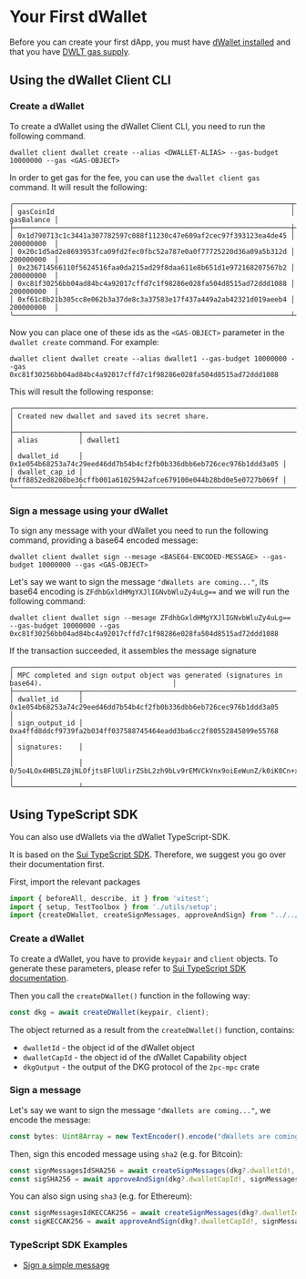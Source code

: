 # Your First dWallet

Before you can create your first dApp, you must have [dWallet installed](./install-dwallet.mdx) and that you have [DWLT gas supply](./get-tokens).

## Using the dWallet Client CLI
### Create a dWallet

To create a dWallet using the dWallet Client CLI, you need to run the following command.
```shell
dwallet client dwallet create --alias <DWALLET-ALIAS> --gas-budget 10000000 --gas <GAS-OBJECT>
```

In order to get gas for the fee, you can use the `dwallet client gas` command. It will result the following:

```shell
╭────────────────────────────────────────────────────────────────────┬────────────╮
│ gasCoinId                                                          │ gasBalance │
├────────────────────────────────────────────────────────────────────┼────────────┤
│ 0x1d790713c1c3441a307782597c088f11230c47e609af2cec97f393123ea4de45 │ 200000000  │
│ 0x20c1d5ad2e8693953fca09fd2fec0fbc52a787e0a0f77725220d36a09a5b312d │ 200000000  │
│ 0x236714566110f5624516faa0da215ad29f8daa611e8b651d1e972168207567b2 │ 200000000  │
│ 0xc81f30256bb04ad84bc4a92017cffd7c1f98286e028fa504d8515ad72ddd1088 │ 200000000  │
│ 0xf61c8b21b305cc8e062b3a37de8c3a37583e17f437a449a2ab42321d019aeeb4 │ 200000000  │
╰────────────────────────────────────────────────────────────────────┴────────────╯
```

Now you can place one of these ids as the `<GAS-OBJECT>` parameter in the `dwallet create` command.
For example:

```shell
dwallet client dwallet create --alias dwallet1 --gas-budget 10000000 --gas 0xc81f30256bb04ad84bc4a92017cffd7c1f98286e028fa504d8515ad72ddd1088
```

This will result the following response:

```shell
╭─────────────────────────────────────────────────────────────────────────────────────╮
│ Created new dwallet and saved its secret share.                                     │
├────────────────┬────────────────────────────────────────────────────────────────────┤
│ alias          │ dwallet1                                                               │
│ dwallet_id     │ 0x1e054b68253a74c29eed46dd7b54b4cf2fb0b336dbb6eb726cec976b1ddd3a05 │
│ dwallet_cap_id │ 0xff8852ed8208be36cffb001a61025942afce679100e044b28bd0e5e0727b069f │
╰────────────────┴────────────────────────────────────────────────────────────────────╯
```

### Sign a message using your dWallet

To sign any message with your dWallet you need to run the following command, providing a base64 encoded message:

```shell
dwallet client dwallet sign --mesage <BASE64-ENCODED-MESSAGE> --gas-budget 10000000 --gas <GAS-OBJECT>
```

Let's say we want to sign the message `"dWallets are coming..."`, its base64 encoding is `ZFdhbGxldHMgYXJlIGNvbWluZy4uLg==` and we will run the following command:

```shell
dwallet client dwallet sign --mesage ZFdhbGxldHMgYXJlIGNvbWluZy4uLg== --gas-budget 10000000 --gas 0xc81f30256bb04ad84bc4a92017cffd7c1f98286e028fa504d8515ad72ddd1088
```

If the transaction succeeded, it assembles the message signature

```shell
╭───────────────────────────────────────────────────────────────────────────────────────────────────────────╮
│ MPC completed and sign output object was generated (signatures in base64).                                │
├────────────────┬──────────────────────────────────────────────────────────────────────────────────────────┤
│ dwallet_id     │ 0x1e054b68253a74c29eed46dd7b54b4cf2fb0b336dbb6eb726cec976b1ddd3a05                       │
│ sign_output_id │ 0xa4ffd8ddcf9739fa2b034ff037588745464eadd3ba6cc2f80552845899e55768                       │
│ signatures:    │                                                                                          │
│                │ 0/5o4LOx4HB5LZ8jNLOfjts8FlUUlirZSbL2zh9bLv9rEMVCkVnx9oiEeWunZ/k0iK0Cn+xtWVphaaJnxi93Lg== │
╰────────────────┴──────────────────────────────────────────────────────────────────────────────────────────╯
```

## Using TypeScript SDK

You can also use dWallets via the dWallet TypeScript-SDK.

It is based on the [Sui TypeScript SDK](https://sdk.mystenlabs.com/typescript). Therefore, we suggest you go over their documentation first.

First, import the relevant packages
```typescript
import { beforeAll, describe, it } from 'vitest';
import { setup, TestToolbox } from './utils/setup';
import {createDWallet, createSignMessages, approveAndSign} from "../../src/signature-mpc";
```

### Create a dWallet

To create a dWallet, you have to provide `keypair` and `client` objects. To generate these parameters, please refer to [Sui TypeScript SDK documentation](https://sdk.mystenlabs.com/typescript).

Then you call the `createDWallet()` function in the following way:
```typescript
const dkg = await createDWallet(keypair, client);
```

The object returned as a result from the `createDWallet()` function, contains:
* `dwalletId` - the object id of the dWallet object
* `dwalletCapId` - the object id of the dWallet Capability object
* `dkgOutput` - the output of the DKG protocol of the `2pc-mpc` crate 

### Sign a message

Let's say we want to sign the message `"dWallets are coming..."`, we encode the message:
```typescript
const bytes: Uint8Array = new TextEncoder().encode("dWallets are coming...");
```

Then, sign this encoded message using `sha2` (e.g. for Bitcoin):
```typescript
const signMessagesIdSHA256 = await createSignMessages(dkg?.dwalletId!, dkg?.dkgOutput, [bytes], "SHA256", toolbox.keypair, toolbox.client);
const sigSHA256 = await approveAndSign(dkg?.dwalletCapId!, signMessagesIdSHA256!, [bytes], toolbox.keypair, toolbox.client);
```

You can also sign using `sha3` (e.g. for Ethereum):
```typescript
const signMessagesIdKECCAK256 = await createSignMessages(dkg?.dwalletId!, dkg?.dkgOutput, [bytes], "KECCAK256", toolbox.keypair, toolbox.client);
const sigKECCAK256 = await approveAndSign(dkg?.dwalletCapId!, signMessagesIdKECCAK256!, [bytes], toolbox.keypair, toolbox.client);
```

### TypeScript SDK Examples
* [Sign a simple message](https://github.com/dwallet-labs/dwallet-network/blob/sign-ia-wasm/sdk/typescript/test/e2e/signature-mpc.test.ts)